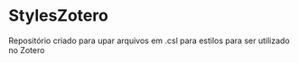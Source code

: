 # StylesZotero
Repositório criado para upar arquivos em .csl para estilos para ser utilizado no Zotero
